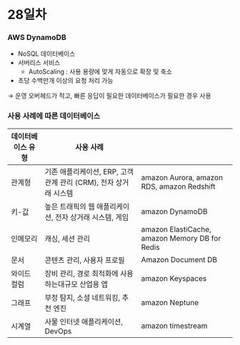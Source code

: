 # 28일차

### AWS DynamoDB

- NoSQL 데이터베이스
- 서버리스 서비스
    - AutoScaling : 사용 용량에 맞게 자동으로 확장 및 축소
- 초당 수백만개 이상의 요청 처리 가능

→ 운영 오버헤드가 적고, 빠른 응답이 필요한 데이터베이스가 필요한 경우 사용

### 사용 사례에 따른 데이터베이스

| 데이터베이스 유형 | 사용 사례 |  |
| --- | --- | --- |
| 관계형 | 기존 애플리케이션, ERP, 고객 관계 관리 (CRM), 전자 상거래 시스템 | amazon Aurora, amazon RDS, amazon Redshift |
| 키-값 | 높은 트래픽의 웹 애플리케이션, 전자 상거래 시스템, 게임 | amazon DynamoDB |
| 인메모리 | 캐싱, 세션 관리 | amazon ElastiCache, amazon Memory DB for Redis |
| 문서 | 콘텐츠 관리, 사용자 프로필 | Amazon Document DB |
| 와이드 컬럼 | 장비 관리, 경로 최적화에 사용하는대규모 산업용 앱 | amazon Keyspaces |
| 그래프 | 부정 탐지, 소셜 네트워킹, 추천 엔진 | amazon Neptune |
| 시계열 | 사물 인터넷 애플리케이션, DevOps | amazon timestream |